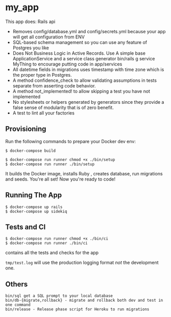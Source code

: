 # my_app

This app does: Rails api
* Removes config/database.yml and config/secrets.yml because your app will get all configuration from ENV
* SQL-based schema management so you can use any feature of Postgres you like
* Does Not Business Logic in Active Records. Use A simple base ApplicationService and a service class generator bin/rails g service MyThing to encourage putting code in app/services
* All datetime fields in migrations uses timestamp with time zone which is the proper type in Postgres.
* A method confidence_check to allow validating assumptions in tests separate from asserting code behavior.
* A method not_implemented! to allow skipping a test you have not implemented
* No stylesheets or helpers generated by generators since they provide a false sense of modularity that is of zero benefit.
* A test to lint all your factories

## Provisioning

Run the following commands to prepare your Docker dev env:
```
$ docker-compose build

$ docker-compose run runner chmod +x ./bin/setup
$ docker-compose run runner ./bin/setup
```
It builds the Docker image, installs Ruby , creates database, run migrations and seeds.
You're all set! Now you're ready to code!

## Running The App
```
$ docker-compose up rails
$ docker-compose up sidekiq
```
## Tests and CI
```
$ docker-compose run runner chmod +x ./bin/ci
$ docker-compose run runner ./bin/ci
```
contains all the tests and checks for the app

`tmp/test.log` will use the production logging format
    *not* the development one.

## Others
```
bin/sql get a SQL prompt to your local database
bin/db-{migrate,rollback} - migrate and rollback both dev and test in one command
bin/release - Release phase script for Heroku to run migrations
```
